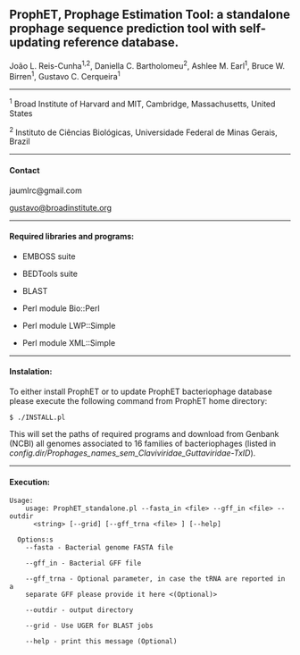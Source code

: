 
<h2>ProphET, Prophage Estimation Tool: a standalone prophage sequence prediction tool with self-updating reference database.</h2>

João L. Reis-Cunha<sup>1,2</sup>, Daniella C. Bartholomeu<sup>2</sup>, Ashlee M. Earl<sup>1</sup>,  Bruce W. Birren<sup>1</sup>, Gustavo C. Cerqueira<sup>1</sup>

------

<sup>1</sup> Broad Institute of Harvard and MIT, Cambridge, Massachusetts, United States

<sup>2</sup> Instituto de Ciências Biológicas, Universidade Federal de Minas Gerais, Brazil

------
<h4>Contact</h4>
jaumlrc@gmail.com

gustavo@broadinstitute.org

------
<h4>Required libraries and programs:</h4>

* EMBOSS suite

* BEDTools suite

* BLAST

* Perl module Bio::Perl

* Perl module LWP::Simple

* Perl module XML::Simple


------
<h4>Instalation:</h4>

To either install ProphET or to update ProphET bacteriophage database please execute the following command from ProphET home directory:
```
$ ./INSTALL.pl
```

This will set the paths of required programs and download from Genbank (NCBI) all genomes associated to 16 families of bacteriophages
(listed in *config.dir/Prophages_names_sem_Claviviridae_Guttaviridae-TxID*).
 

------
<h4>Execution:</h4>

```
Usage:
    usage: ProphET_standalone.pl --fasta_in <file> --gff_in <file> --outdir
      <string> [--grid] [--gff_trna <file> ] [--help]

  Options:s
    --fasta - Bacterial genome FASTA file

    --gff_in - Bacterial GFF file

    --gff_trna - Optional parameter, in case the tRNA are reported in a
    separate GFF please provide it here <(Optional)>

    --outdir - output directory

    --grid - Use UGER for BLAST jobs

    --help - print this message (Optional)
```
